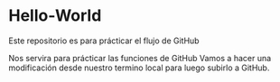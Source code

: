 # Hello-World
Este repositorio es para prácticar el flujo de GitHub

Nos servira para prácticar las funciones de GitHub
Vamos a hacer una modificación desde nuestro termino local para luego subirlo a GitHub.
